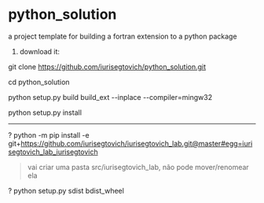 # python_solution

a project template for building a fortran extension to a python package

1.  download it:

git clone https://github.com/iurisegtovich/python_solution.git

cd python_solution

python setup.py build build_ext --inplace --compiler=mingw32

python setup.py install

---

? python -m pip install -e git+https://github.com/iurisegtovich/iurisegtovich_lab.git@master#egg=iurisegtovich_lab_iurisegtovich
> vai criar uma pasta src/iurisegtovich_lab, não pode mover/renomear ela

? python setup.py sdist bdist_wheel



